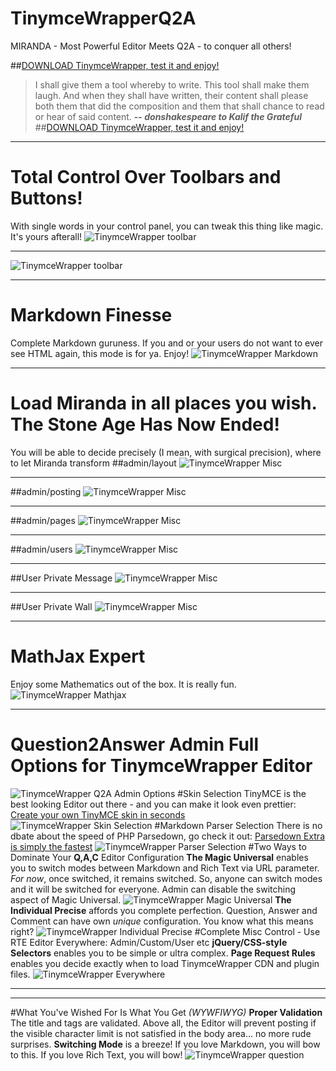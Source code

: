 # TinymceWrapperQ2A
MIRANDA - Most Powerful Editor Meets Q2A - to conquer all others!

##[DOWNLOAD TinymceWrapper, test it and enjoy!](http://www.donshakespeare.com/q2a.html "DOWNLOAD TinymceWrapper")
>I shall give them a tool whereby to write. This tool shall make them laugh. And when they shall have written, their content shall please both them that did the composition and them that shall chance to read or hear of said content.
> **-- _donshakespeare to Kalif the Grateful_**
##[DOWNLOAD TinymceWrapper, test it and enjoy!](http://www.donshakespeare.com/q2a.html "DOWNLOAD TinymceWrapper")
____
# Total Control Over Toolbars and Buttons!
With single words in your control panel, you can tweak this thing like magic. It's yours afterall!
![TinymceWrapper toolbar](http:www.leofec.com/demo/question2answer/assets/pics/editor_toolbar_rte1.gif "TinymceWrapper toolbar")
____
![TinymceWrapper toolbar](http:www.leofec.com/demo/question2answer/assets/pics/editor_toolbar_rte2_menu.gif "TinymceWrapper toolbar")
____
# Markdown Finesse
Complete Markdown guruness. If you and or your users do not want to ever see HTML again, this mode is for ya. Enjoy!
![TinymceWrapper Markdown](http:www.leofec.com/demo/question2answer/assets/pics/editor_md.gif "TinymceWrapper Markdown")
____
# Load Miranda in all places you wish. The Stone Age Has Now Ended!
You will be able to decide precisely (I mean, with surgical precision), where to let Miranda transform
##admin/layout
![TinymceWrapper Misc](http:www.leofec.com/demo/question2answer/assets/pics/admin_layout.gif "TinymceWrapper Misc")
____
##admin/posting
![TinymceWrapper Misc](http:www.leofec.com/demo/question2answer/assets/pics/admin_posting.gif "TinymceWrapper Misc")
____
##admin/pages
![TinymceWrapper Misc](http:www.leofec.com/demo/question2answer/assets/pics/admin_custom_page.gif "TinymceWrapper Misc")
____
##admin/users
![TinymceWrapper Misc](http:www.leofec.com/demo/question2answer/assets/pics/admin_user_notice.gif "TinymceWrapper Misc")
____
##User Private Message
![TinymceWrapper Misc](http:www.leofec.com/demo/question2answer/assets/pics/admin_user_message.gif "TinymceWrapper Misc")
____
##User Private Wall
![TinymceWrapper Misc](http:www.leofec.com/demo/question2answer/assets/pics/admin_user_wall.gif "TinymceWrapper Misc")
____
# MathJax Expert
Enjoy some Mathematics out of the box. It is really fun.
![TinymceWrapper Mathjax](http:www.leofec.com/demo/question2answer/assets/pics/editor_mathjax.gif "TinymceWrapper MathJax")
____
# Question2Answer Admin Full Options for TinymceWrapper Editor
![TinymceWrapper Q2A Admin Options](http:www.leofec.com/demo/question2answer/assets/pics/admin_full.gif "TinymceWrapper Q2A Admin Options")
#Skin Selection
TinyMCE is the best looking Editor out there - and you can make it look even prettier: [Create your own TinyMCE skin in seconds](http://skin.tinymce.com/ "TinyMCE skin generator")
![TinymceWrapper Skin Selection](http:www.leofec.com/demo/question2answer/assets/pics/admin_drop1.gif "TinymceWrapper Skin Selection")
#Markdown Parser Selection
There is no dbate about the speed of PHP Parsedown, go check it out: [Parsedown Extra is simply the fastest](http://www.parsedown.org.com/ "Parsedown.org")
![TinymceWrapper Parser Selection](http:www.leofec.com/demo/question2answer/assets/pics/admin_drop2.gif "TinymceWrapper Parser Selection")
#Two Ways to Dominate Your **Q,A,C** Editor Configuration
**The Magic Universal** enables you to switch modes between Markdown and Rich Text via URL parameter. _For now_, once switched, it remains switched. So, anyone can switch modes and it will be switched for everyone. Admin can disable the switching aspect of Magic Universal.
![TinymceWrapper Magic Universal](http:www.leofec.com/demo/question2answer/assets/pics/admin_usemagic.gif "TinymceWrapper Magic Universal")
**The Individual Precise** affords you complete perfection. Question, Answer and Comment can have own _unique_ configuration. You know what this means right?
![TinymceWrapper Individual Precise](http:www.leofec.com/demo/question2answer/assets/pics/admin_useprecise.gif "TinymceWrapper Individual Precise")
#Complete Misc Control - Use RTE Editor Everywhere: Admin/Custom/User etc
**jQuery/CSS-style Selectors** enables you to be simple or ultra complex.
**Page Request Rules** enables you decide exactly when to load TinymceWrapper CDN and plugin files.
![TinymceWrapper Everywhere](http:www.leofec.com/demo/question2answer/assets/pics/admin_usemisc.gif "TinymceWrapper Everywhere")
_____
_____
#What You've Wished For Is What You Get _(WYWFIWYG)_
**Proper Validation**
The title and tags are validated.
Above all, the Editor will prevent posting if the visible character limit is not satisfied in the body area... no more rude surprises.
**Switching Mode** is a breeze!
If you love Markdown, you will bow to this. If you love Rich Text, you will bow!
![TinymceWrapper question](http:www.leofec.com/demo/question2answer/assets/pics/editor_question.gif "TinymceWrapper question")
